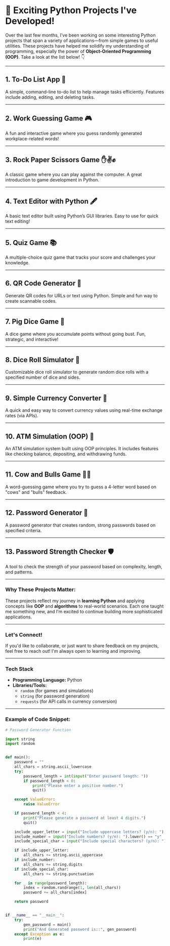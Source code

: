 # 🚀 Exciting Python Projects I've Developed! 

Over the last few months, I’ve been working on some interesting Python projects that span a variety of applications—from
simple games to useful utilities. These projects have helped me solidify my understanding of programming, especially the
power of **Object-Oriented Programming (OOP)**. Take a look at the list below! 👇

---

## 1. **To-Do List App** 📝

A simple, command-line to-do list to help manage tasks efficiently. Features include adding, editing, and deleting
tasks.

---

## 2. **Work Guessing Game** 🎮

A fun and interactive game where you guess randomly generated workplace-related words!

---

## 3. **Rock Paper Scissors Game** ✋✌️✊

A classic game where you can play against the computer. A great introduction to game development in Python.

---

## 4. **Text Editor with Python** 🖋️

A basic text editor built using Python’s GUI libraries. Easy to use for quick text editing!

---

## 5. **Quiz Game** 📚

A multiple-choice quiz game that tracks your score and challenges your knowledge.

---

## 6. **QR Code Generator** 📲

Generate QR codes for URLs or text using Python. Simple and fun way to create scannable codes.

---

## 7. **Pig Dice Game** 🎲

A dice game where you accumulate points without going bust. Fun, strategic, and interactive!

---

## 8. **Dice Roll Simulator** 🎲

Customizable dice roll simulator to generate random dice rolls with a specified number of dice and sides.

---

## 9. **Simple Currency Converter** 💱

A quick and easy way to convert currency values using real-time exchange rates (via APIs).

---

## 10. **ATM Simulation (OOP)** 🏦

An ATM simulation system built using OOP principles. It includes features like checking balance, depositing, and
withdrawing funds.

---

## 11. **Cow and Bulls Game** 🐄🐂

A word-guessing game where you try to guess a 4-letter word based on "cows" and "bulls" feedback.

---

## 12. **Password Generator** 🔐

A password generator that creates random, strong passwords based on specified criteria.

---

## 13. **Password Strength Checker** 🛡️

A tool to check the strength of your password based on complexity, length, and patterns.

---

### Why These Projects Matter:

These projects reflect my journey in **learning Python** and applying concepts like **OOP** and **algorithms** to
real-world scenarios. Each one taught me something new, and I’m excited to continue building more sophisticated
applications.

---

### Let's Connect!

If you'd like to collaborate, or just want to share feedback on my projects, feel free to reach out! I'm always open to
learning and improving.



---

### Tech Stack

- **Programming Language:** Python
- **Libraries/Tools:**
    - `random` (for games and simulations)
    - `string` (for password generation)
    - `requests` (for API calls in currency conversion)

---

### Example of Code Snippet:

```python
# Password Generator Function

import string
import random


def main():
    password = ""
    all_chars = string.ascii_lowercase
    try:
        password_length = int(input("Enter password length: "))
        if password_length < 0:
            print("Please enter a positive number.")
            quit()

    except ValueError:
        raise ValueError

    if password_length < 4:
        print("Please generate a password at least 4 digits.")
        quit()

    include_upper_letter = input("Include uppercase letters? (y/n): ").lower() == "y"
    include_number = input("Include numbers? (y/n): ").lower() == "y"
    include_special_char = input("Include special characters? (y/n): ").lower() == "y"

    if include_upper_letter:
        all_chars += string.ascii_uppercase
    if include_number:
        all_chars += string.digits
    if include_special_char:
        all_chars += string.punctuation

    for _ in range(password_length):
        index = random.randrange(1, len(all_chars))
        password += all_chars[index]

    return password


if __name__ == "__main__":
    try:
        gen_password = main()
        print("And Generated password is::", gen_password)
    except Exception as e:
        print(e)

```